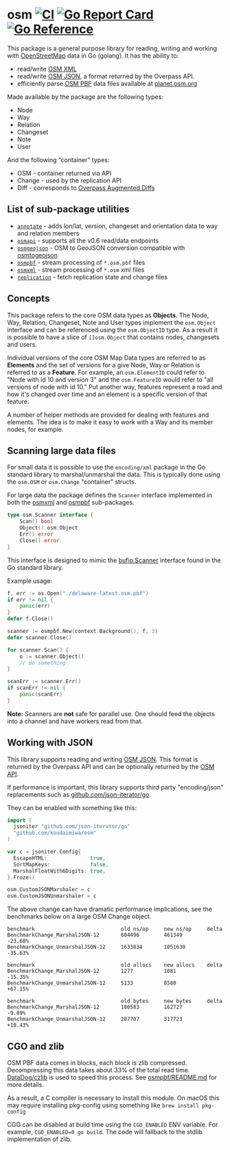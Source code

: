 # osm [![CI](https://github.com/koudaimiwa/osm/workflows/CI/badge.svg)](https://github.com/koudaimiwa/osm/actions?query=workflow%3ACI+event%3Apush) [![Go Report Card](https://goreportcard.com/badge/github.com/koudaimiwa/osm)](https://goreportcard.com/report/github.com/koudaimiwa/osm) [![Go Reference](https://pkg.go.dev/badge/github.com/koudaimiwa/osm.svg)](https://pkg.go.dev/github.com/koudaimiwa/osm)

This package is a general purpose library for reading, writing and working
with [OpenStreetMap](https://osm.org) data in Go (golang). It has the ability to:

- read/write [OSM XML](https://wiki.openstreetmap.org/wiki/OSM_XML)
- read/write [OSM JSON](https://wiki.openstreetmap.org/wiki/OSM_JSON),
  a format returned by the Overpass API.
- efficiently parse [OSM PBF](https://wiki.openstreetmap.org/wiki/PBF_Format) data files available at
  [planet.osm.org](https://planet.osm.org/)

Made available by the package are the following types:

- Node
- Way
- Relation
- Changeset
- Note
- User

And the following “container” types:

- OSM - container returned via API
- Change - used by the replication API
- Diff - corresponds to [Overpass Augmented Diffs](https://wiki.openstreetmap.org/wiki/Overpass_API/Augmented_Diffs)

## List of sub-package utilities

- [`annotate`](annotate) - adds lon/lat, version, changeset and orientation data to way and relation members
- [`osmapi`](osmapi) - supports all the v0.6 read/data endpoints
- [`osmgeojson`](osmgeojson) - OSM to GeoJSON conversion compatible with [osmtogeojson](https://github.com/tyrasd/osmtogeojson)
- [`osmpbf`](osmpbf) - stream processing of `*.osm.pbf` files
- [`osmxml`](osmxml) - stream processing of `*.osm` xml files
- [`replication`](replication) - fetch replication state and change files

## Concepts

This package refers to the core OSM data types as **Objects**. The Node, Way,
Relation, Changeset, Note and User types implement the `osm.Object` interface
and can be referenced using the `osm.ObjectID` type. As a result it is possible
to have a slice of `[]osm.Object` that contains nodes, changesets and users.

Individual versions of the core OSM Map Data types are referred to as **Elements**
and the set of versions for a give Node, Way or Relation is referred to as a
**Feature**. For example, an `osm.ElementID` could refer to "Node with id 10 and
version 3" and the `osm.FeatureID` would refer to "all versions of node with id 10."
Put another way, features represent a road and how it's changed over time and an
element is a specific version of that feature.

A number of helper methods are provided for dealing with features and elements.
The idea is to make it easy to work with a Way and its member nodes, for example.

## Scanning large data files

For small data it is possible to use the `encoding/xml` package in the
Go standard library to marshal/unmarshal the data. This is typically done using the
`osm.OSM` or `osm.Change` "container" structs.

For large data the package defines the `Scanner` interface implemented in both the [osmxml](osmxml)
and [osmpbf](osmpbf) sub-packages.

```go
type osm.Scanner interface {
	Scan() bool
	Object() osm.Object
	Err() error
	Close() error
}
```

This interface is designed to mimic the [bufio.Scanner](https://golang.org/pkg/bufio/#Scanner)
interface found in the Go standard library.

Example usage:

```go
f, err := os.Open("./delaware-latest.osm.pbf")
if err != nil {
	panic(err)
}
defer f.Close()

scanner := osmpbf.New(context.Background(), f, 3)
defer scanner.Close()

for scanner.Scan() {
	o := scanner.Object()
	// do something
}

scanErr := scanner.Err()
if scanErr != nil {
	panic(scanErr)
}
```

**Note:** Scanners are **not** safe for parallel use. One should feed the
objects into a channel and have workers read from that.

## Working with JSON

This library supports reading and writing [OSM JSON](https://wiki.openstreetmap.org/wiki/OSM_JSON).
This format is returned by the Overpass API and can be optionally returned by the
[OSM API](https://wiki.openstreetmap.org/wiki/API_v0.6#JSON_Format).

If performance is important, this library supports third party "encoding/json" replacements
such as [github.com/json-iterator/go](https://github.com/json-iterator/go).

They can be enabled with something like this:

```go
import (
  jsoniter "github.com/json-iterator/go"
  "github.com/koudaimiwa/osm"
)

var c = jsoniter.Config{
  EscapeHTML:              true,
  SortMapKeys:             false,
  MarshalFloatWith6Digits: true,
}.Froze()

osm.CustomJSONMarshaler = c
osm.CustomJSONUnmarshaler = c
```

The above change can have dramatic performance implications, see the benchmarks below
on a large OSM Change object.

```
benchmark                            old ns/op     new ns/op     delta
BenchmarkChange_MarshalJSON-12       604496        461349        -23.68%
BenchmarkChange_UnmarshalJSON-12     1633834       1051630       -35.63%

benchmark                            old allocs    new allocs    delta
BenchmarkChange_MarshalJSON-12       1277          1081          -15.35%
BenchmarkChange_UnmarshalJSON-12     5133          8580          +67.15%

benchmark                            old bytes     new bytes     delta
BenchmarkChange_MarshalJSON-12       180583        162727        -9.89%
BenchmarkChange_UnmarshalJSON-12     287707        317723        +10.43%
```

## CGO and zlib

OSM PBF data comes in blocks, each block is zlib compressed. Decompressing this
data takes about 33% of the total read time. [DataDog/czlib](https://github.com/DataDog/czlib) is
used to speed this process.
See [osmpbf/README.md](osmpbf#using-cgoczlib-for-decompression) for more details.

As a result, a C compiler is necessary to install this module. On macOS this may require
installing pkg-config using something like `brew install pkg-config`

CGO can be disabled at build time using the `CGO_ENABLED` ENV variable.
For example, `CGO_ENABLED=0 go build`. The code will fallback to the stdlib implementation of zlib.

